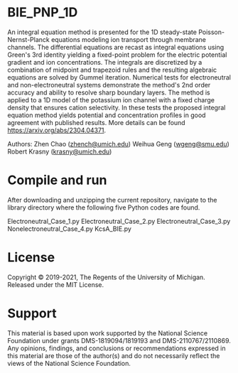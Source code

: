 # BIE_PNP_1D
An integral equation method is presented for the 1D steady-state Poisson-Nernst-Planck equations modeling ion transport through membrane channels. The differential equations are recast as integral equations using Green's 3rd identity yielding a fixed-point problem  for the electric potential gradient and ion concentrations. The integrals are discretized by a combination of midpoint and trapezoid rules and the resulting algebraic equations are solved by Gummel iteration. Numerical tests for electroneutral and non-electroneutral systems demonstrate the method's 2nd order accuracy and ability to resolve sharp boundary layers. The method is applied to a 1D model of the potassium ion channel with a fixed charge density that ensures cation selectivity. In these tests the proposed integral equation method yields potential and concentration profiles in good agreement with published results. More details can be found https://arxiv.org/abs/2304.04371.

Authors:
Zhen Chao (zhench@umich.edu)
Weihua Geng (wgeng@smu.edu)
Robert Krasny (krasny@umich.edu)

# Compile and run
After downloading and unzipping the current repository, navigate to the library directory where the following five Python codes are found.

Electroneutral_Case_1.py
Electroneutral_Case_2.py
Electroneutral_Case_3.py
Nonelectroneutral_Case_4.py
KcsA_BIE.py

# License
Copyright © 2019-2021, The Regents of the University of Michigan. Released under the MIT License.

# Support
This material is based upon work supported by the National Science Foundation under grants DMS-1819094/1819193 and DMS-2110767/2110869. Any opinions, findings, and conclusions or recommendations expressed in this material are those of the author(s) and do not necessarily reflect the views of the National Science Foundation.
